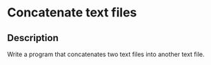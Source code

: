 # Concatenate text files

## Description
Write a program that concatenates two text files into another text file.
